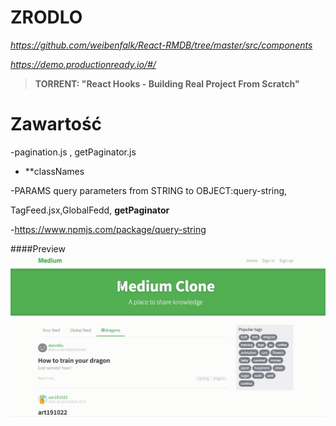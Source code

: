 
# ZRODLO 
*https://github.com/weibenfalk/React-RMDB/tree/master/src/components*

*https://demo.productionready.io/#/*
>**TORRENT: "React Hooks - Building Real Project From Scratch"**


# Zawartość
 -pagination.js ,  getPaginator.js
 
 - **classNames
 
-PARAMS query parameters from STRING to OBJECT:query-string, 

TagFeed.jsx,GlobalFedd, **getPaginator**

-https://www.npmjs.com/package/query-string


####Preview
![sass-js-coding-test screenshot](https://github.com/andrzejbajuk79/react-conduit-hooks/blob/master/2020-05-18_09h25_48.png?raw=true)
